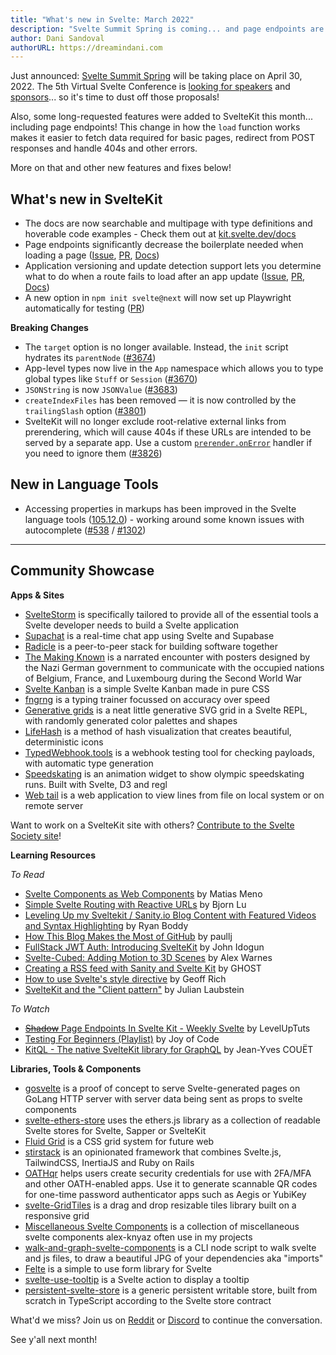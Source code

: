 ```yaml
---
title: "What's new in Svelte: March 2022"
description: "Svelte Summit Spring is coming... and page endpoints are here!"
author: Dani Sandoval
authorURL: https://dreamindani.com
---
```


Just announced: [Svelte Summit Spring](https://www.sveltesummit.com/) will be taking place on April 30, 2022. The 5th Virtual Svelte Conference is [looking for speakers](https://www.sveltesummit.com/#speakers) and [sponsors](https://www.sveltesummit.com/sponsors)... so it's time to dust off those proposals!

Also, some long-requested features were added to SvelteKit this month... including page endpoints! This change in how the `load` function works makes it easier to fetch data required for basic pages, redirect from POST responses and handle 404s and other errors.

More on that and other new features and fixes below!

## What's new in SvelteKit
- The docs are now searchable and multipage with type definitions and hoverable code examples - Check them out at [kit.svelte.dev/docs](https://kit.svelte.dev/docs/)
- Page endpoints significantly decrease the boilerplate needed when loading a page ([Issue](https://github.com/sveltejs/kit/issues/3532), [PR](https://github.com/sveltejs/kit/pull/3679), [Docs](https://kit.svelte.dev/docs/routing#endpoints-page-endpoints))
- Application versioning and update detection support lets you determine what to do when a route fails to load after an app update ([Issue](https://github.com/sveltejs/kit/issues/87), [PR](https://github.com/sveltejs/kit/pull/3412), [Docs](https://kit.svelte.dev/docs/configuration#version))
- A new option in `npm init svelte@next` will now set up Playwright automatically for testing ([PR](https://github.com/sveltejs/kit/pull/4056))


**Breaking Changes**
- The `target` option is no longer available. Instead, the `init` script hydrates its `parentNode` ([#3674](https://github.com/sveltejs/kit/pull/3674))
- App-level types now live in the `App` namespace which allows you to type global types like `Stuff` or `Session` ([#3670](https://github.com/sveltejs/kit/pull/3670))
- `JSONString` is now `JSONValue` ([#3683](https://github.com/sveltejs/kit/pull/3683))
- `createIndexFiles` has been removed — it is now controlled by the `trailingSlash` option ([#3801](https://github.com/sveltejs/kit/pull/3801))
- SvelteKit will no longer exclude root-relative external links from prerendering, which will cause 404s if these URLs are intended to be served by a separate app. Use a custom [`prerender.onError`](https://kit.svelte.dev/docs/configuration#prerender) handler if you need to ignore them ([#3826](https://github.com/sveltejs/kit/pull/3826))


## New in Language Tools
- Accessing properties in markups has been improved in the Svelte language tools ([105.12.0](https://github.com/sveltejs/language-tools/releases/tag/extensions-105.12.0)) - working around some known issues with autocomplete ([#538](https://github.com/sveltejs/language-tools/issues/538) / [#1302](https://github.com/sveltejs/language-tools/issues/1302))


---

## Community Showcase

**Apps & Sites**
- [SvelteStorm](https://github.com/open-source-labs/SvelteStorm) is specifically tailored to provide all of the essential tools a Svelte developer needs to build a Svelte application
- [Supachat](https://github.com/Lleweraf/supachat) is a real-time chat app using Svelte and Supabase
- [Radicle](https://radicle.xyz/) is a peer-to-peer stack for building software together
- [The Making Known](https://the-making-known.com/) is a narrated encounter with posters designed by the Nazi German government to communicate with the occupied nations of Belgium, France, and Luxembourg during the Second World War
- [Svelte Kanban](https://github.com/V-Py/svelte-kanban) is a simple Svelte Kanban made in pure CSS
- [fngrng](https://github.com/nvlgzr/fngrng) is a typing trainer focussed on accuracy over speed
- [Generative grids](https://svelte.dev/repl/873988ce33db43f097c0ca69df57b3ac?version=3.46.4) is a neat little generative SVG grid in a Svelte REPL, with randomly generated color palettes and shapes
- [LifeHash](https://github.com/BlockchainCommons/lifehash.info) is a method of hash visualization that creates beautiful, deterministic icons
- [TypedWebhook.tools](https://typedwebhook.tools/) is a webhook testing tool for checking payloads, with automatic type generation
- [Speedskating](https://github.com/spiegelgraphics/speedskating) is an animation widget to show olympic speedskating runs. Built with Svelte, D3 and regl
- [Web tail](https://github.com/mishankov/web-tail) is a web application to view lines from file on local system or on remote server

Want to work on a SvelteKit site with others? [Contribute to the Svelte Society site](https://github.com/svelte-society/sveltesociety.dev/issues)!


**Learning Resources**

_To Read_
- [Svelte Components as Web Components](https://medium.com/@yesmeno/svelte-components-as-web-components-b400d1253504) by Matias Meno
- [Simple Svelte Routing with Reactive URLs](https://bjornlu.com/blog/simple-svelte-routing-with-reactive-urls) by Bjorn Lu
- [Leveling Up my Sveltekit / Sanity.io Blog Content with Featured Videos and Syntax Highlighting](https://ryanboddy.net/level-up-blog) by Ryan Boddy
- [How This Blog Makes the Most of GitHub](https://paullj.github.io/posts/how-this-blog-makes-the-most-of-github/) by paullj
- [FullStack JWT Auth: Introducing SvelteKit](https://dev.to/sirneij/fullstack-jwt-introducing-sveltekit-3jcn) by John Idogun
- [Svelte-Cubed: Adding Motion to 3D Scenes](https://dev.to/alexwarnes/svelte-cubed-adding-motion-to-3d-scenes-51lo) by Alex Warnes
- [Creating a RSS feed with Sanity and Svelte Kit](https://ghostdev.xyz/posts/creating-a-rss-feed-with-sanity-and-svelte-kit) by GHOST
- [How to use Svelte's style directive](https://geoffrich.net/posts/style-directives/) by Geoff Rich
- [SvelteKit and the "Client pattern"](https://retro.cloud/sveltekit-and-the-client-pattern/) by Julian Laubstein

_To Watch_
- [~~Shadow~~ Page Endpoints In Svelte Kit - Weekly Svelte](https://www.youtube.com/watch?v=PoYPZT7ruqI) by LevelUpTuts
- [Testing For Beginners (Playlist)](https://www.youtube.com/watch?v=y53wwdBr5AI&list=PLA9WiRZ-IS_z7KpqhPELfEMbhAGRwZrzn) by Joy of Code
- [KitQL - The native SvelteKit library for GraphQL](https://www.youtube.com/watch?v=6pH4fnFN70w) by Jean-Yves COUËT


**Libraries, Tools & Components**
- [gosvelte](https://github.com/sachinbhutani/gosvelte) is a proof of concept to serve Svelte-generated pages on GoLang HTTP server with server data being sent as props to svelte components
- [svelte-ethers-store](https://www.npmjs.com/package/svelte-ethers-store) uses the ethers.js library as a collection of readable Svelte stores for Svelte, Sapper or SvelteKit
- [Fluid Grid](https://fluid-grid.com/) is a CSS grid system for future web
- [stirstack](https://github.com/seeReadCode/stirstack) is an opinionated framework that combines Svelte.js, TailwindCSS, InertiaJS and Ruby on Rails
- [OATHqr](https://codeberg.org/vhs/oathqr) helps users create security credentials for use with 2FA/MFA and other OATH-enabled apps. Use it to generate scannable QR codes for one-time password authenticator apps such as Aegis or YubiKey
- [svelte-GridTiles](https://github.com/honeybeeSunshine/svelte-GridTiles) is a drag and drop resizable tiles library built on a responsive grid
- [Miscellaneous Svelte Components](https://github.com/alex-knyaz/Miscellaneous-svelte-components/) is a collection of miscellaneous svelte components alex-knyaz often use in my projects
- [walk-and-graph-svelte-components](https://github.com/j2l/walk-and-graph-svelte-components) is a CLI node script to walk svelte and js files, to draw a beautiful JPG of your dependencies aka "imports"
- [Felte](https://www.npmjs.com/package/felte) is a simple to use form library for Svelte
- [svelte-use-tooltip](https://github.com/untemps/svelte-use-tooltip) is a Svelte action to display a tooltip
- [persistent-svelte-store](https://github.com/omer-g/persistent-svelte-store) is a generic persistent writable store, built from scratch in TypeScript according to the Svelte store contract

What'd we miss? Join us on [Reddit](https://www.reddit.com/r/sveltejs/) or [Discord](https://discord.com/invite/yy75DKs) to continue the conversation.

See y'all next month!
